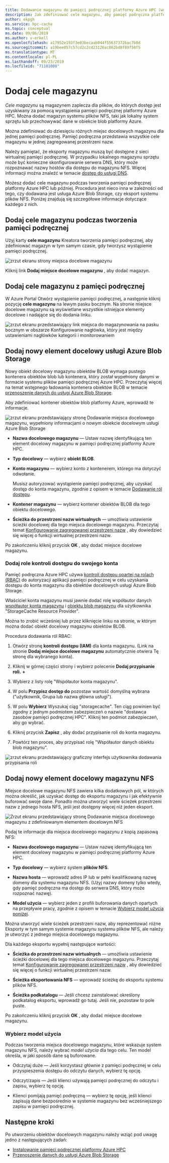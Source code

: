 ```yaml
---
title: Dodawanie magazynu do pamięci podręcznej platformy Azure HPC (wersja zapoznawcza)
description: Jak zdefiniować cele magazynu, aby pamięć podręczna platformy Azure HPC mogła używać lokalnego systemu plików NFS lub kontenerów obiektów blob platformy Azure do przechowywania długoterminowych plików
author: ekpgh
ms.service: hpc-cache
ms.topic: conceptual
ms.date: 09/06/2019
ms.author: v-erkell
ms.openlocfilehash: a17952e193f3e03becaab044f55637372bac7b0d
ms.sourcegitcommit: a19bee057c57cd2c2cd23126ac862bd8f89f50f5
ms.translationtype: MT
ms.contentlocale: pl-PL
ms.lasthandoff: 09/23/2019
ms.locfileid: "71181008"
---
```

# <a name="add-storage-targets"></a>Dodaj cele magazynu

*Cele magazynu* są magazynem zaplecza dla plików, do których dostęp jest uzyskiwany za pomocą wystąpienia pamięci podręcznej platformy Azure HPC. Można dodać magazyn systemu plików NFS, taki jak lokalny system sprzętu lub przechowywać dane w obiekcie blob platformy Azure.

Można zdefiniować do dziesięciu różnych miejsc docelowych magazynu dla jednej pamięci podręcznej. Pamięć podręczna przedstawia wszystkie cele magazynu w jednej zagregowanej przestrzeni nazw.

Należy pamiętać, że eksporty magazynu muszą być dostępne z sieci wirtualnej pamięci podręcznej. W przypadku lokalnego magazynu sprzętu może być konieczne skonfigurowanie serwera DNS, który może rozpoznawać nazwy hostów dla dostępu do magazynu NFS. Więcej informacji można znaleźć w temacie [dostęp do usługi DNS](hpc-cache-prereqs.md#dns-access).

Możesz dodać cele magazynu podczas tworzenia pamięci podręcznej platformy Azure HPC lub później. Procedura jest nieco inna w zależności od tego, czy dodawana jest usługa Azure Blob Storage, czy eksport systemu plików NFS. Poniżej znajdują się szczegółowe informacje dotyczące każdego z nich.

## <a name="add-storage-targets-while-creating-the-cache"></a>Dodaj cele magazynu podczas tworzenia pamięci podręcznej

Użyj karty **cele magazynu** Kreatora tworzenia pamięci podręcznej, aby zdefiniować magazyn w tym samym czasie, gdy tworzysz wystąpienie pamięci podręcznej.

![zrzut ekranu strony miejsca docelowe magazynu](media/hpc-cache-storage-targets-pop.png)

Kliknij link **Dodaj miejsce docelowe magazynu** , aby dodać magazyn.

## <a name="add-storage-targets-from-the-cache"></a>Dodaj cele magazynu z pamięci podręcznej

W Azure Portal Otwórz wystąpienie pamięci podręcznej, a następnie kliknij pozycję **cele magazynu** na lewym pasku bocznym. Na stronie miejsce docelowe magazynu są wyświetlane wszystkie istniejące elementy docelowe i nadające się do dodania linku.

![zrzut ekranu przedstawiający link miejsca do magazynowania na pasku bocznym w obszarze Konfigurowanie nagłówka, który jest między ustawieniami nagłówków kategorii i monitorowaniem](media/hpc-cache-storage-targets-sidebar.png)

## <a name="add-a-new-azure-blob-storage-target"></a>Dodaj nowy element docelowy usługi Azure Blob Storage

Nowy obiekt docelowy magazynu obiektów BLOB wymaga pustego kontenera obiektów blob lub kontenera, który został wypełniony danymi w formacie systemu plików pamięci podręcznej Azure HPC. Przeczytaj więcej na temat wstępnego ładowania kontenera obiektów BLOB w temacie [przenoszenie danych do usługi Azure Blob Storage](hpc-cache-ingest.md).

Aby zdefiniować kontener obiektów blob platformy Azure, wprowadź te informacje.

![zrzut ekranu przedstawiający stronę Dodawanie miejsca docelowego magazynu, wypełniony informacjami o nowym obiekcie docelowym usługi Azure Blob Storage](media/hpc-cache-add-blob.png)

* **Nazwa docelowego magazynu** — Ustaw nazwę identyfikującą ten element docelowy magazynu w pamięci podręcznej platformy Azure HPC.
* **Typ docelowy** — wybierz **obiekt BLOB**.
* **Konto magazynu** — wybierz konto z kontenerem, którego ma dotyczyć odwołanie.

  Musisz autoryzować wystąpienie pamięci podręcznej, aby uzyskać dostęp do konta magazynu, zgodnie z opisem w temacie [Dodawanie ról dostępu](#add-the-access-control-roles-to-your-account).
* **Kontener magazynu** — wybierz kontener obiektów BLOB dla tego obiektu docelowego.

* **Ścieżka do przestrzeni nazw wirtualnych** — umożliwia ustawienie ścieżki docelowej dla tego miejsca docelowego magazynu. Przeczytaj temat [Konfigurowanie zagregowanej przestrzeni nazw](hpc-cache-namespace.md) , aby dowiedzieć się więcej o funkcji wirtualnej przestrzeni nazw.

Po zakończeniu kliknij przycisk **OK** , aby dodać miejsce docelowe magazynu.

### <a name="add-the-access-control-roles-to-your-account"></a>Dodaj role kontroli dostępu do swojego konta

Pamięć podręczna Azure HPC używa [kontroli dostępu opartej na rolach (RBAC)](https://docs.microsoft.com/azure/role-based-access-control/index) do autoryzacji aplikacji pamięci podręcznej w celu uzyskania dostępu do konta magazynu dla obiektów docelowych usługi Azure Blob Storage.

Właściciel konta magazynu musi jawnie dodać rolę współautor danych [współautor konta magazynu](https://docs.microsoft.com/azure/role-based-access-control/built-in-roles#storage-account-contributor) i [obiektu blob magazynu](https://docs.microsoft.com/azure/role-based-access-control/built-in-roles#storage-blob-data-contributor) dla użytkownika "StorageCache Resource Provider".

Można to zrobić wcześniej lub przez kliknięcie linku na stronie, w którym można dodać obiekt docelowy magazynu obiektów BLOB.

Procedura dodawania ról RBAC:

1. Otwórz stronę **kontroli dostępu (IAM)** dla konta magazynu. (Link na stronie **Dodaj miejsce docelowe magazynu** automatycznie otwiera Tę stronę dla wybranego konta).

1. Kliknij w górnej części strony i wybierz polecenie **Dodaj przypisanie roli.** **+**

1. Wybierz z listy rolę "Współautor konta magazynu".

1. W polu **Przypisz dostęp do** pozostaw wartość domyślną wybrana ("użytkownik, Grupa lub nazwa główna usługi").  

1. W polu **Wybierz** Wyszukaj ciąg "storagecache".  Ten ciąg powinien być zgodny z jednym podmiotem zabezpieczeń o nazwie "dostawca zasobów pamięci podręcznej HPC". Kliknij ten podmiot zabezpieczeń, aby go wybrać.

1. Kliknij przycisk **Zapisz** , aby dodać przypisanie roli do konta magazynu.

1. Powtórz ten proces, aby przypisać rolę "Współautor danych obiektu blob magazynu".  

![zrzut ekranu przedstawiający graficzny interfejs użytkownika dodawania przypisania roli](media/hpc-cache-add-role.png)

## <a name="add-a-new-nfs-storage-target"></a>Dodaj nowy element docelowy magazynu NFS

Miejsce docelowe magazynu NFS zawiera kilka dodatkowych pól, w których można określić, jak uzyskać dostęp do eksportu magazynu i jak efektywnie buforować swoje dane. Ponadto można utworzyć wiele ścieżek przestrzeni nazw z jednego hosta NFS, jeśli jest dostępny więcej niż jeden eksport.

![Zrzut ekranu przedstawiający stronę Dodawanie miejsca docelowego magazynu z zdefiniowanym elementem docelowym NFS](media/hpc-cache-add-nfs-target.png)

Podaj te informacje dla miejsca docelowego magazynu z kopią zapasową NFS:

* **Nazwa docelowego magazynu** — Ustaw nazwę identyfikującą ten element docelowy magazynu w pamięci podręcznej platformy Azure HPC.

* **Typ docelowy** — wybierz system **plików NFS**.

* **Nazwa hosta** — wprowadź adres IP lub w pełni kwalifikowaną nazwę domeny dla systemu magazynu NFS. (Użyj nazwy domeny tylko wtedy, gdy pamięć podręczna ma dostęp do serwera DNS, który może rozpoznać nazwę).

* **Model użycia** — wybierz jeden z profili buforowania danych opartych na przepływie pracy, zgodnie z opisem w temacie [Wybierz model użycia poniżej](#choose-a-usage-model).

Można utworzyć wiele ścieżek przestrzeni nazw, aby reprezentować różne Eksporty w tym samym systemie magazynu systemu plików NFS, ale należy je utworzyć z jednego miejsca docelowego magazynu.

Dla każdego eksportu wypełnij następujące wartości:

* **Ścieżka do przestrzeni nazw wirtualnych** — umożliwia ustawienie ścieżki docelowej dla tego miejsca docelowego magazynu. Przeczytaj temat [Konfigurowanie zagregowanej przestrzeni nazw](hpc-cache-namespace.md) , aby dowiedzieć się więcej o funkcji wirtualnej przestrzeni nazw.

<!--  The virtual path should start with a slash ``/``. -->

* **Ścieżka eksportowania NFS** — wprowadź ścieżkę do eksportu systemu plików NFS.

* **Ścieżka podkatalogu** — Jeśli chcesz zainstalować określony podkatalog eksportu, wprowadź go tutaj. Jeśli nie, pozostaw to pole puste. 

Po zakończeniu kliknij przycisk **OK** , aby dodać miejsce docelowe magazynu.

### <a name="choose-a-usage-model"></a>Wybierz model użycia
<!-- referenced from GUI - update aka.ms link if you change this heading -->

Podczas tworzenia miejsca docelowego magazynu, które wskazuje system magazynu NFS, należy wybrać *model użycia* dla tego celu. Ten model określa, w jaki sposób dane są buforowane.

* Odczytaj duże — Jeśli korzystasz głównie z pamięci podręcznej w celu przyspieszenia dostępu do odczytu danych, wybierz tę opcję. 

* Odczyt/zapis — Jeśli klienci używają pamięci podręcznej do odczytu i zapisu, wybierz tę opcję.

* Klienci pomijają pamięć podręczną — wybierz tę opcję, jeśli klienci zapisują dane bezpośrednio w systemie magazynu bez wcześniejszego zapisu w pamięci podręcznej.

## <a name="next-steps"></a>Następne kroki

Po utworzeniu obiektów docelowych magazynu należy wziąć pod uwagę jedno z następujących zadań:

* [Instalowanie pamięci podręcznej platformy Azure HPC](hpc-cache-mount.md)
* [Przenoszenie danych do usługi Azure Blob Storage](hpc-cache-ingest.md)